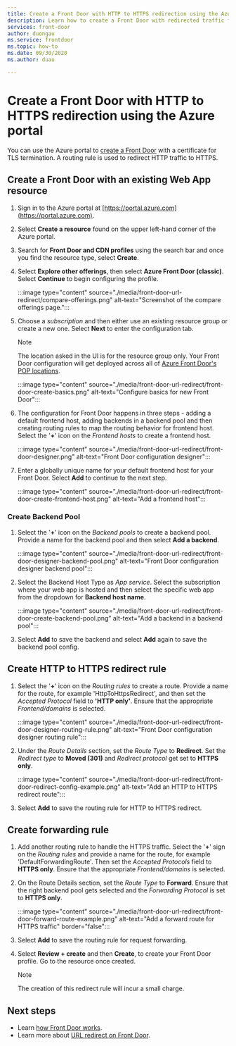 ```yaml
---
title: Create a Front Door with HTTP to HTTPS redirection using the Azure portal
description: Learn how to create a Front Door with redirected traffic from HTTP to HTTPS using the Azure portal.
services: front-door
author: duongau
ms.service: frontdoor
ms.topic: how-to
ms.date: 09/30/2020
ms.author: duau

---
```

# Create a Front Door with HTTP to HTTPS redirection using the Azure portal

You can use the Azure portal to [create a Front Door](quickstart-create-front-door.md) with a certificate for TLS termination. A routing rule is used to redirect HTTP traffic to HTTPS.

## Create a Front Door with an existing Web App resource

1. Sign in to the Azure portal at [https://portal.azure.com](https://portal.azure.com).

1. Select **Create a resource** found on the upper left-hand corner of the Azure portal.

1. Search for **Front Door and CDN profiles** using the search bar and once you find the resource type, select **Create**.

1. Select **Explore other offerings**, then select **Azure Front Door (classic)**. Select **Continue** to begin configuring the profile.

    :::image type="content" source="./media/front-door-url-redirect/compare-offerings.png" alt-text="Screenshot of the compare offerings page.":::

1. Choose a *subscription* and then either use an existing resource group or create a new one. Select **Next** to enter the configuration tab.

    > [!NOTE]
    > The location asked in the UI is for the resource group only. Your Front Door configuration will get deployed across all of [Azure Front Door's POP locations](front-door-faq.yml#where-are-the-edge-locations-for-azure-front-door-).

    :::image type="content" source="./media/front-door-url-redirect/front-door-create-basics.png" alt-text="Configure basics for new Front Door":::

1. The configuration for Front Door happens in three steps - adding a default frontend host, adding backends in a backend pool and then creating routing rules to map the routing behavior for frontend host. Select the '**+**' icon on the _Frontend hosts_ to create a frontend host.

    :::image type="content" source="./media/front-door-url-redirect/front-door-designer.png" alt-text="Front Door configuration designer":::

1. Enter a globally unique name for your default frontend host for your Front Door. Select **Add** to continue to the next step.

    :::image type="content" source="./media/front-door-url-redirect/front-door-create-frontend-host.png" alt-text="Add a frontend host":::

### Create Backend Pool

1. Select the '**+**' icon on the _Backend pools_ to create a backend pool. Provide a name for the backend pool and then select **Add a backend**.

    :::image type="content" source="./media/front-door-url-redirect/front-door-designer-backend-pool.png" alt-text="Front Door configuration designer backend pool":::

1. Select the Backend Host Type as _App service_. Select the subscription where your web app is hosted and then select the specific web app from the dropdown for **Backend host name**.

    :::image type="content" source="./media/front-door-url-redirect/front-door-create-backend-pool.png" alt-text="Add a backend in a backend pool":::

1. Select **Add** to save the backend and select **Add** again to save the backend pool config. 

## Create HTTP to HTTPS redirect rule

1. Select the '**+**' icon on the *Routing rules* to create a route. Provide a name for the route, for example 'HttpToHttpsRedirect', and then set the *Accepted Protocol* field to **'HTTP only'**. Ensure that the appropriate *Frontend/domains* is selected.  

    :::image type="content" source="./media/front-door-url-redirect/front-door-designer-routing-rule.png" alt-text="Front Door configuration designer routing rule":::

1. Under the *Route Details* section, set the *Route Type* to **Redirect**. Set the *Redirect type* to **Moved (301)** and *Redirect protocol* get set to **HTTPS only**. 

    :::image type="content" source="./media/front-door-url-redirect/front-door-redirect-config-example.png" alt-text="Add an HTTP to HTTPS redirect route":::

1. Select **Add** to save the routing rule for HTTP to HTTPS redirect.

## Create forwarding rule

1. Add another routing rule to handle the HTTPS traffic. Select the '**+**' sign on the *Routing rules* and provide a name for the route, for example 'DefaultForwardingRoute'. Then set the *Accepted Protocols* field to **HTTPS only**. Ensure that the appropriate *Frontend/domains* is selected.

1. On the Route Details section, set the *Route Type* to **Forward**. Ensure that the right backend pool gets selected and the *Forwarding Protocol* is set to **HTTPS only**. 

    :::image type="content" source="./media/front-door-url-redirect/front-door-forward-route-example.png" alt-text="Add a forward route for HTTPS traffic" border="false":::

1. Select **Add** to save the routing rule for request forwarding.

1. Select **Review + create** and then **Create**, to create your Front Door profile. Go to the resource once created.

    > [!NOTE]
    > The creation of this redirect rule will incur a small charge.

## Next steps

- Learn [how Front Door works](front-door-routing-architecture.md).
- Learn more about [URL redirect on Front Door](front-door-url-redirect.md).
